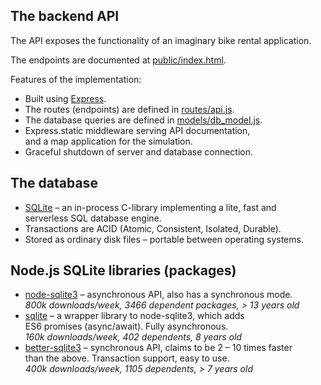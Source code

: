 ## The backend API

The API exposes the functionality of an imaginary bike rental application.

The endpoints are documented at [public/index.html](backend/public/index.html).

Features of the implementation:

* Built using [Express](https://expressjs.com/).
* The routes (endpoints) are defined in [routes/api.js](backend/routes/api.js).
* The database queries are defined in [models/db_model.js](backend/models/db_model.js).
* Express.static middleware serving API documentation,  
 and a map application for  the simulation.
* Graceful shutdown of server and database connection.



## The database

* [SQLite](https://www.sqlite.org/index.html) – an in-process C-library implementing a lite, fast and  
serverless SQL database engine.
* Transactions are ACID (Atomic, Consistent, Isolated, Durable).
* Stored as ordinary disk files – portable between operating systems.


## Node.js SQLite libraries (packages)

* [node-sqlite3](https://www.npmjs.com/package/sqlite3) – asynchronous API, also has a synchronous mode.  
*800k downloads/week, 3466 dependent packages, > 13 years old*
* [sqlite](https://www.npmjs.com/package/sqlite) – a wrapper library to node-sqlite3, which adds  
ES6 promises (async/await). Fully asynchronous.  
*160k downloads/week, 402 dependents, 8 years old*
* [better-sqlite3](https://www.npmjs.com/package/better-sqlite3) – synchronous API, claims to be 2 – 10 times faster  
than the above. Transaction support, easy to use.  
*400k downloads/week, 1105 dependents, > 7 years old*